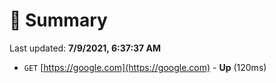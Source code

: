 # 📖 Summary
Last updated: **7/9/2021, 6:37:37 AM**

- `GET` [https://google.com](https://google.com) - **Up** (120ms)
